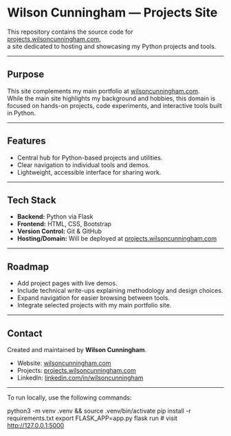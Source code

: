 # Wilson Cunningham — Projects Site

This repository contains the source code for [projects.wilsoncunningham.com](https://projects.wilsoncunningham.com),  
a site dedicated to hosting and showcasing my Python projects and tools.  

---

## Purpose

This site complements my main portfolio at [wilsoncunningham.com](https://wilsoncunningham.com).  
While the main site highlights my background and hobbies, this domain is focused on hands-on projects, code experiments, and interactive tools built in Python.  

---

## Features

- Central hub for Python-based projects and utilities.  
- Clear navigation to individual tools and demos.  
- Lightweight, accessible interface for sharing work.  

---

## Tech Stack

- **Backend:** Python via Flask  
- **Frontend:** HTML, CSS, Bootstrap  
- **Version Control:** Git & GitHub  
- **Hosting/Domain:** Will be deployed at [projects.wilsoncunningham.com](https://projects.wilsoncunningham.com)  

---

## Roadmap

- Add project pages with live demos.  
- Include technical write-ups explaining methodology and design choices.  
- Expand navigation for easier browsing between tools.  
- Integrate selected projects with my main portfolio site.  

---

## Contact

Created and maintained by **Wilson Cunningham**.  
- Website: [wilsoncunningham.com](https://wilsoncunningham.com)  
- Projects: [projects.wilsoncunningham.com](https://projects.wilsoncunningham.com)  
- LinkedIn: [linkedin.com/in/wilsoncunningham](https://linkedin.com/in/wilsoncunningham)  


-------------------------------------------
To run locally, use the following commands:

python3 -m venv .venv && source .venv/bin/activate
pip install -r requirements.txt
export FLASK_APP=app.py
flask run  # visit http://127.0.0.1:5000

